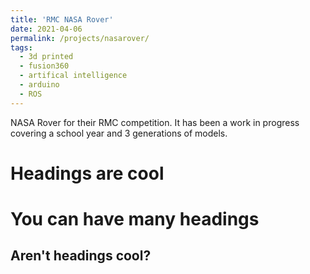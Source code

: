 ```yaml
---
title: 'RMC NASA Rover'
date: 2021-04-06
permalink: /projects/nasarover/
tags:
  - 3d printed
  - fusion360
  - artifical intelligence
  - arduino
  - ROS
---
```


NASA Rover for their RMC competition. It has been a work in progress covering a school year and 3 generations of models.

Headings are cool
======

You can have many headings
======

Aren't headings cool?
------
